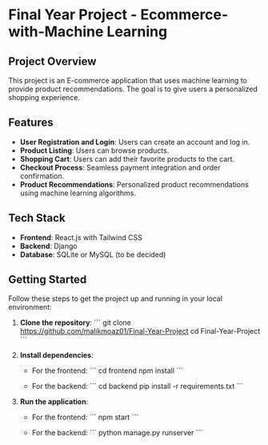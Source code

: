 
# Final Year Project -  Ecommerce-with-Machine Learning 

## Project Overview
This project is an E-commerce application that uses machine learning to provide product recommendations. The goal is to give users a personalized shopping experience.

## Features
- **User Registration and Login**: Users can create an account and log in.
- **Product Listing**: Users can browse products.
- **Shopping Cart**: Users can add their favorite products to the cart.
- **Checkout Process**: Seamless payment integration and order confirmation.
- **Product Recommendations**: Personalized product recommendations using machine learning algorithms.

## Tech Stack
- **Frontend**: React.js with Tailwind CSS
- **Backend**: Django
- **Database**: SQLite or MySQL (to be decided)

## Getting Started
Follow these steps to get the project up and running in your local environment:

1. **Clone the repository**:
   \`\`\`
   git clone https://github.com/malikmoaz01/Final-Year-Project
   cd Final-Year-Project
   \`\`\`

2. **Install dependencies**:
   - For the frontend:
   \`\`\`
   cd frontend
   npm install
   \`\`\`

   - For the backend:
   \`\`\`
   cd backend
   pip install -r requirements.txt
   \`\`\`

3. **Run the application**:
   - For the frontend:
   \`\`\`
   npm start
   \`\`\`

   - For the backend:
   \`\`\`
   python manage.py runserver
   \`\`\`
